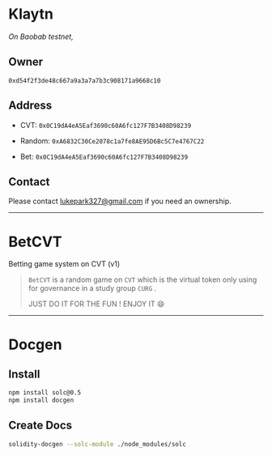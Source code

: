 # Klaytn

*On Baobab testnet,*

## Owner

`0xd54f2f3de48c667a9a3a7a7b3c908171a9668c10`

## Address

* CVT: `0x0C19dA4eA5Eaf3690c60A6fc127F7B3408D98239`

* Random: `0xA6832C30Ce2078c1a7fe8AE95D6Bc5C7e4767C22`

* Bet: `0x0C19dA4eA5Eaf3690c60A6fc127F7B3408D98239`

## Contact

Please contact [lukepark327@gmail.com](mailto:lukepark327@gmail.com) if you need an ownership.

---

# BetCVT

Betting game system on CVT (v1)

> `BetCVT` is a random game on `CVT` which is the virtual token only using for governance in a study group `CURG` .
>
> JUST DO IT FOR THE FUN ! ENJOY IT :smile:

---

# Docgen

## Install

```bash
npm install solc@0.5
npm install docgen
```

## Create Docs

```bash
solidity-docgen --solc-module ./node_modules/solc
```
